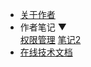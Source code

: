 * [关于作者](#关于作者)
* <div class="dropdown">
    <span class="dropdown-header"><i class="fas fa-book"></i> 作者笔记 ▼</span>
    <div class="dropdown-content">
        <a href="https://lxd15938771473.github.io/xdl.github.io/md/spring-security/权限管理.md"><i class="fas fa-file-alt"></i> 权限管理</a>
        <a href="/md/spring-security/权限管理.md"><i class="fas fa-file-alt"></i> 笔记2</a>
    </div>
  </div>
* [在线技术文档](#在线技术文档)
